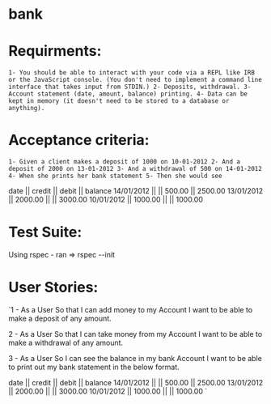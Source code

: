 # bank

# Requirments:

`1- You should be able to interact with your code via a REPL like IRB or the JavaScript console. (You don't need to implement a command line interface that takes input from STDIN.)
2- Deposits, withdrawal.
3- Account statement (date, amount, balance) printing.
4- Data can be kept in memory (it doesn't need to be stored to a database or anything).`


# Acceptance criteria:

`1- Given a client makes a deposit of 1000 on 10-01-2012
2- And a deposit of 2000 on 13-01-2012
3- And a withdrawal of 500 on 14-01-2012
4- When she prints her bank statement
5- Then she would see`

date || credit || debit || balance
14/01/2012 || || 500.00 || 2500.00
13/01/2012 || 2000.00 || || 3000.00
10/01/2012 || 1000.00 || || 1000.00

# Test Suite:
Using rspec - ran
=> rspec --init

# User Stories:

`1 - As a User
  So that I can add money to my Account
  I want to be able to make a deposit of any amount.

 2 - As a User
  So that I can take money from my Account
  I want to be able to make a withdrawal of any amount.

 3 - As a User
  So I can see the balance in my bank Account
  I want to be able to print out my bank statement in the below format.

  date || credit || debit || balance
  14/01/2012 || || 500.00 || 2500.00
  13/01/2012 || 2000.00 || || 3000.00
  10/01/2012 || 1000.00 || || 1000.00
`
